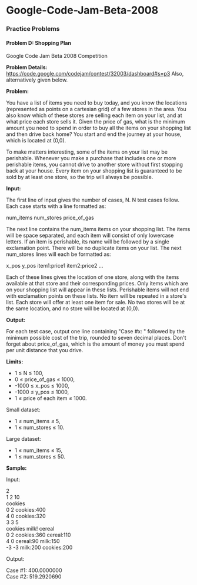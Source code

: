 # Google-Code-Jam-Beta-2008
### Practice Problems
#### Problem D: Shopping Plan
Google Code Jam Beta 2008 Competition

**Problem Details:** https://code.google.com/codejam/contest/32003/dashboard#s=p3 Also, alternatively given below.

**Problem:**

You have a list of items you need to buy today, and you know the locations (represented as points on a cartesian grid) of a few stores in the area. You also know which of these stores are selling each item on your list, and at what price each store sells it. Given the price of gas, what is the minimum amount you need to spend in order to buy all the items on your shopping list and then drive back home? You start and end the journey at your house, which is located at (0,0).

To make matters interesting, some of the items on your list may be perishable. Whenever you make a purchase that includes one or more perishable items, you cannot drive to another store without first stopping back at your house. Every item on your shopping list is guaranteed to be sold by at least one store, so the trip will always be possible.

**Input:**

The first line of input gives the number of cases, N. N test cases follow. Each case starts with a line formatted as:

num_items num_stores price_of_gas

The next line contains the num_items items on your shopping list. The items will be space separated, and each item will consist of only lowercase letters. If an item is perishable, its name will be followed by a single exclamation point. There will be no duplicate items on your list. The next num_stores lines will each be formatted as:

x_pos y_pos item1:price1 item2:price2 ...

Each of these lines gives the location of one store, along with the items available at that store and their corresponding prices. Only items which are on your shopping list will appear in these lists. Perishable items will not end with exclamation points on these lists. No item will be repeated in a store's list. Each store will offer at least one item for sale. No two stores will be at the same location, and no store will be located at (0,0).

**Output:**

For each test case, output one line containing "Case #x: " followed by the minimum possible cost of the trip, rounded to seven decimal places. Don't forget about price_of_gas, which is the amount of money you must spend per unit distance that you drive.

**Limits:**

* 1 ≤ N ≤ 100,
* 0 ≤ price_of_gas ≤ 1000,
* -1000 ≤ x_pos ≤ 1000,
* -1000 ≤ y_pos ≤ 1000,
* 1 ≤ price of each item ≤ 1000.

Small dataset:

* 1 ≤ num_items ≤ 5,
* 1 ≤ num_stores ≤ 10.

Large dataset:

* 1 ≤ num_items ≤ 15,
* 1 ≤ num_stores ≤ 50.

**Sample:**

Input:

2  
1 2 10  
cookies  
0 2 cookies:400  
4 0 cookies:320  
3 3 5  
cookies milk! cereal  
0 2 cookies:360 cereal:110  
4 0 cereal:90 milk:150  
-3 -3 milk:200 cookies:200

Output:

Case #1: 400.0000000  
Case #2: 519.2920690